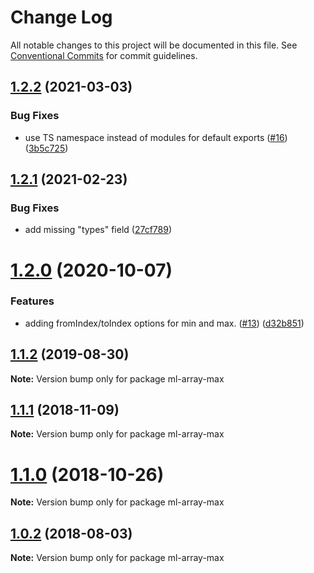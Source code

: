 # Change Log

All notable changes to this project will be documented in this file.
See [Conventional Commits](https://conventionalcommits.org) for commit guidelines.

## [1.2.2](https://github.com/mljs/array/compare/ml-array-max@1.2.1...ml-array-max@1.2.2) (2021-03-03)


### Bug Fixes

* use TS namespace instead of modules for default exports ([#16](https://github.com/mljs/array/issues/16)) ([3b5c725](https://github.com/mljs/array/commit/3b5c7258df898ec5d35af70ac51570f956e1f9a8))





## [1.2.1](https://github.com/mljs/array/compare/ml-array-max@1.2.0...ml-array-max@1.2.1) (2021-02-23)


### Bug Fixes

* add missing "types" field ([27cf789](https://github.com/mljs/array/commit/27cf78928362cffa6735b42b72a3f161e3dae2aa))





# [1.2.0](https://github.com/mljs/array/compare/ml-array-max@1.1.2...ml-array-max@1.2.0) (2020-10-07)


### Features

* adding fromIndex/toIndex options for min and max. ([#13](https://github.com/mljs/array/issues/13)) ([d32b851](https://github.com/mljs/array/commit/d32b85106f703b4d6a82441f6db166ff057383c1))






## [1.1.2](https://github.com/mljs/array/compare/ml-array-max@1.1.1...ml-array-max@1.1.2) (2019-08-30)

**Note:** Version bump only for package ml-array-max





## [1.1.1](https://github.com/mljs/array/compare/ml-array-max@1.1.0...ml-array-max@1.1.1) (2018-11-09)

**Note:** Version bump only for package ml-array-max





# [1.1.0](https://github.com/mljs/array/compare/ml-array-max@1.0.2...ml-array-max@1.1.0) (2018-10-26)

**Note:** Version bump only for package ml-array-max





<a name="1.0.2"></a>
## [1.0.2](https://github.com/mljs/array/compare/ml-array-max@1.0.1...ml-array-max@1.0.2) (2018-08-03)




**Note:** Version bump only for package ml-array-max
